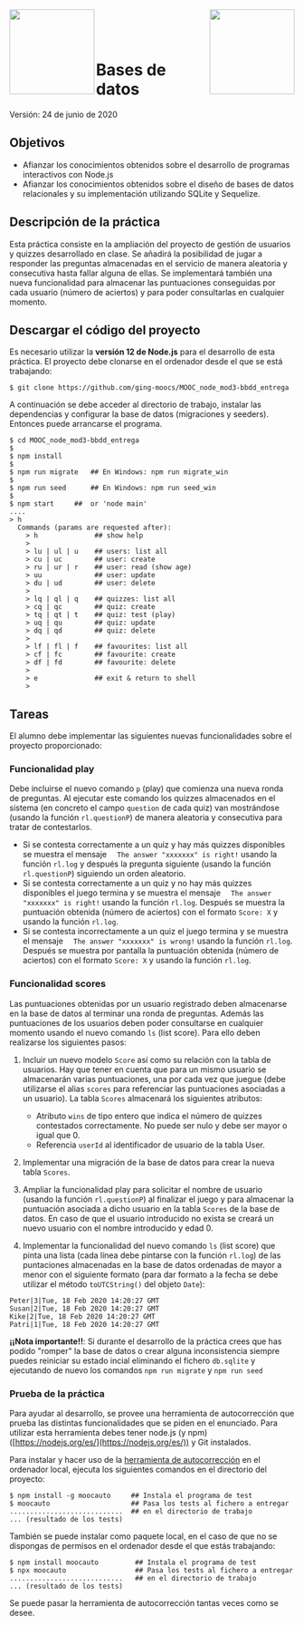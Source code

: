 <img  align="left" width="150" style="float: left;" src="https://www.upm.es/sfs/Rectorado/Gabinete%20del%20Rector/Logos/UPM/CEI/LOGOTIPO%20leyenda%20color%20JPG%20p.png">
<img  align="right" width="150" style="float: right;" src="https://miriadax.net/miriadax-theme/images/custom/logo_miriadax_new.svg">
<br/><br/><br/>

# Bases de datos

Versión: 24 de junio de 2020

## Objetivos
 * Afianzar los conocimientos obtenidos sobre el desarrollo de programas interactivos con Node.js
 * Afianzar los conocimientos obtenidos sobre el diseño de bases de datos relacionales y su implementación utilizando SQLite y Sequelize.

## Descripción de la práctica

Esta práctica consiste en la ampliación del proyecto de gestión de usuarios y quizzes desarrollado en clase. Se añadirá la posibilidad de jugar a responder las preguntas almacenadas en el servicio de manera aleatoria y consecutiva hasta fallar alguna de ellas. Se implementará también una nueva funcionalidad para almacenar las puntuaciones conseguidas por cada usuario (número de aciertos) y para poder consultarlas en cualquier momento. 


## Descargar el código del proyecto

Es necesario utilizar la **versión 12 de Node.js** para el desarrollo de esta práctica. El proyecto debe clonarse en el ordenador desde el que se está trabajando: 

```
$ git clone https://github.com/ging-moocs/MOOC_node_mod3-bbdd_entrega
```
A continuación se debe acceder al directorio de trabajo, instalar las dependencias y configurar la base de datos (migraciones y seeders). Entonces puede arrancarse el programa.

```
$ cd MOOC_node_mod3-bbdd_entrega
$
$ npm install
$
$ npm run migrate   ## En Windows: npm run migrate_win
$
$ npm run seed      ## En Windows: npm run seed_win
$
$ npm start     ##  or 'node main'
....
> h
  Commands (params are requested after):
    > h              ## show help
    >
    > lu | ul | u    ## users: list all
    > cu | uc        ## user: create
    > ru | ur | r    ## user: read (show age)
    > uu             ## user: update
    > du | ud        ## user: delete
    >
    > lq | ql | q    ## quizzes: list all
    > cq | qc        ## quiz: create
    > tq | qt | t    ## quiz: test (play)
    > uq | qu        ## quiz: update
    > dq | qd        ## quiz: delete
    >
    > lf | fl | f    ## favourites: list all
    > cf | fc        ## favourite: create
    > df | fd        ## favourite: delete
    >
    > e              ## exit & return to shell
    > 
```

## Tareas

El alumno debe implementar las siguientes nuevas funcionalidades sobre el proyecto proporcionado:

### Funcionalidad play

Debe incluirse el nuevo comando ``p`` (play) que comienza una nueva ronda de preguntas. Al ejecutar este comando los quizzes almacenados en el sistema (en concreto el campo ``question`` de cada quiz) van mostrándose (usando la función ``rl.questionP``) de manera aleatoria y consecutiva para tratar de contestarlos.

- Si se contesta correctamente a un quiz y hay más quizzes disponibles se muestra el mensaje ``  The answer "xxxxxxx" is right!`` usando la función ``rl.log`` y después la pregunta siguiente (usando la función ``rl.questionP``) siguiendo un orden aleatorio.
- Si se contesta correctamente a un quiz y no hay más quizzes disponibles el juego termina y se muestra el mensaje ``  The answer "xxxxxxx" is right!`` usando la función ``rl.log``. Después se muestra la puntuación obtenida (número de aciertos) con el formato ``Score: X`` y usando la función ``rl.log``.
- Si se contesta incorrectamente a un quiz el juego termina y se muestra el mensaje ``  The answer "xxxxxxx" is wrong!`` usando la función ``rl.log``. Después se muestra por pantalla la puntuación obtenida (número de aciertos) con el formato ``Score: X`` y usando la función ``rl.log``.

### Funcionalidad scores

Las puntuaciones obtenidas por un usuario registrado deben almacenarse en la base de datos al terminar una ronda de preguntas. Además las puntuaciones de los usuarios deben poder consultarse en cualquier momento usando el nuevo comando ``ls`` (list score). Para ello deben realizarse los siguientes pasos: 

1. Incluir un nuevo modelo ``Score`` así como su relación con la tabla de usuarios. Hay que tener en cuenta que para un mismo usuario se almacenarán varias puntuaciones, una por cada vez que juegue (debe utilizarse el alias ``scores`` para referenciar las puntuaciones asociadas a un usuario). La tabla ``Scores`` almacenará los siguientes atributos:
	- Atributo ``wins`` de tipo entero que indica el número de quizzes contestados correctamente. No puede ser nulo y debe ser mayor o igual que 0.
	- Referencia ``userId`` al identificador de usuario de la tabla User.

2. Implementar una migración de la base de datos para crear la nueva tabla ``Scores``.

3. Ampliar la funcionalidad play para solicitar el nombre de usuario (usando la función ``rl.questionP``) al finalizar el juego y para almacenar la puntuación asociada a dicho usuario en la tabla ``Scores`` de la base de datos. En caso de que el usuario introducido no exista se creará un nuevo usuario con el nombre introducido y edad 0. 

4. Implementar la funcionalidad del nuevo comando ``ls`` (list score) que pinta una lista (cada línea debe pintarse con la función ``rl.log``) de las puntaciones almacenadas en la base de datos ordenadas de mayor a menor con el siguiente formato (para dar formato a la fecha se debe utilizar el método ``toUTCString()`` del objeto ``Date``): 


```
Peter|3|Tue, 18 Feb 2020 14:20:27 GMT
Susan|2|Tue, 18 Feb 2020 14:20:27 GMT
Kike|2|Tue, 18 Feb 2020 14:20:27 GMT
Patri|1|Tue, 18 Feb 2020 14:20:27 GMT
```

**¡¡Nota importante!!**: Si durante el desarrollo de la práctica crees que has podido "romper" la base de datos o crear alguna inconsistencia siempre puedes reiniciar su estado incial eliminando el fichero ``db.sqlite`` y ejecutando de nuevo los comandos ``npm run migrate`` y ``npm run seed``

### Prueba de la práctica 

Para ayudar al desarrollo, se provee una herramienta de autocorrección que prueba las distintas funcionalidades que se piden en el enunciado. Para utilizar esta herramienta debes tener node.js (y npm) ([https://nodejs.org/es/](https://nodejs.org/es/)) y Git instalados. 

Para instalar y hacer uso de la [herramienta de autocorrección](https://www.npmjs.com/package/moocauto) en el ordenador local, ejecuta los siguientes comandos en el directorio del proyecto:

```
$ npm install -g moocauto     ## Instala el programa de test
$ moocauto                    ## Pasa los tests al fichero a entregar
............................  ## en el directorio de trabajo
... (resultado de los tests)
```
También se puede instalar como paquete local, en el caso de que no se dispongas de permisos en el ordenador desde el que estás trabajando:
```
$ npm install moocauto         ## Instala el programa de test
$ npx moocauto                 ## Pasa los tests al fichero a entregar
............................   ## en el directorio de trabajo
... (resultado de los tests)
```

Se puede pasar la herramienta de autocorrección tantas veces como se desee.
